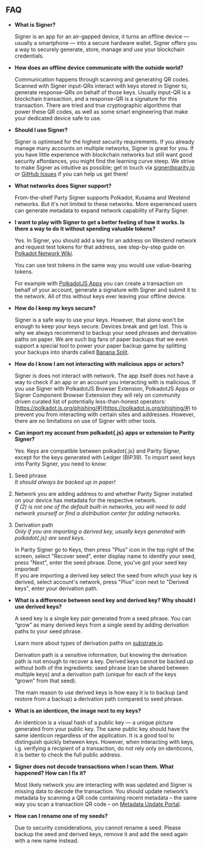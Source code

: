 ## FAQ

- **What is Signer?**
    
    Signer is an app for an air-gapped device, it turns an offline device — usually a smartphone — into a secure hardware wallet. Signer offers you a way to securely generate, store, manage and use your blockchain credentials. 
    
- **How does an offline device communicate with the outside world?**
    
    Communication happens through scanning and generating QR codes. Scanned with Signer input-QRs interact with keys stored in Signer to, generate response-QRs on behalf of those keys. Usually input-QR is a blockchain transaction, and a response-QR is a signature for this transaction. There are tried and true cryptographic algorithms that power these QR codes, as well as some smart engineering that make your dedicated device safe to use.
    
- **Should I use Signer?**
    
    Signer is optimised for the highest security requirements. If you already manage many accounts on multiple networks, Signer is great for you. If you have little experience with blockchain networks but still want good security affordances, you might find the learning curve steep. We strive to make Signer as intuitive as possible; get in touch via [signer@parity.io](mailto:signer@parity.io) or [GitHub Issues](https://github.com/paritytech/parity-signer/issues) if you can help us get there!
    
- **What networks does Signer support?**
    
    From-the-shelf Party Signer supports Polkadot, Kusama and Westend networks. But it's not limited to these networks. More experienced users can generate metadata to expand network capability of Parity Signer. 
    
- **I want to play with Signer to get a better feeling of how it works. Is there a way to do it without spending valuable tokens?**
    
    Yes. In Signer, you should add a key for an address on Westend network and request test tokens for that address, see step-by-step guide on [Polkadot Network Wiki](https://wiki.polkadot.network/docs/learn-DOT#getting-westies). 
    
    You can use test tokens in the same way you would use value-bearing tokens.
    
    For example with [PolkadotJS Apps](https://polkadot.js.org/apps/) you can create a transaction on behalf of your account, generate a signature with Signer and submit it to the network. All of this without keys ever leaving your offline device.
    
- **How do I keep my keys secure?**
    
    Signer is a safe way to use your keys. However, that alone won't be enough to keep your keys secure. Devices break and get lost. This is why we always recommend to backup your seed phrases and derivation paths on paper. We are such big fans of paper backups that we even support a special tool to power your paper backup game by splitting your backups into shards called [Banana Split](https://bs.parity.io/).
    
- **How do I know I am not interacting with malicious apps or actors?**
    
    Signer is does not interact with network. The app itself does not have a way to check if an app or an account you interacting with is malicious. 
    If you use Signer with PolkadotJS Browser Extension, PolkadotJS Apps or Signer Component Browser Extension they will rely on community driven curated list of potentially less-than-honest operators: [https://polkadot.js.org/phishing/#](https://polkadot.js.org/phishing/#) to prevent you from interacting with certain sites and addresses. However, there are no limitations on use of Signer with other tools.
	
- **Can import my account from polkadot{.js} apps or extension to Parity Signer?**

	Yes. Keys are compatible between polkadot{.js} and Parity Signer, except for the keys generated with Ledger (BIP39). To import seed keys into Parity Signer, you need to know:
1. Seed phrase\
_It should always be backed up in paper!_
2. Network you are adding address to and whether Parity Signer installed on your device has metadata for the respective network.\
_If (2) is not one of the default built-in networks, you will need to add network yourself or find a distribution center for adding networks._
3. Derivation path\
_Only if you are importing a derived key, usually keys generated with polkadot{.js} are seed keys._

	In Parity Signer go to Keys, then press "Plus" icon in the top right of the screen, select "Recover seed", enter display name to identify your seed, press "Next", enter the seed phrase. Done, you've got your seed key imported!\
	If you are importing a derived key select the seed from which your key is derived, select account's network, press "Plus" icon next to "Derived keys", enter your derivation path.
    
- **What is a difference between seed key and derived key? Why should I use derived keys?**
    
    A seed key is a single key pair generated from a seed phrase. You can “grow” as many derived keys from a single seed by adding derivation paths to your seed phrase.
    
    Learn more about types of derivation paths on [substrate.io](https://docs.substrate.io/v3/tools/subkey/#hd-key-derivation).
    
    Derivation path is a sensitive information, but knowing the derivation path is not enough to recover a key. Derived keys cannot be backed up without both of the ingredients: seed phrase (can be shared between multiple keys) and a derivation path (unique for each of the keys “grown” from that seed).
    
    The main reason to use derived keys is how easy it is to backup (and restore from a backup) a derivation path compared to seed phrase.
    
- **What is an identicon, the image next to my keys?**
    
    An identicon is a visual hash of a public key — a unique picture generated from your public key. The same public key should have the same identicon regardless of the application. It is a good tool to distinguish quickly between keys. However, when interacting with keys, i.g. verifying a recipient of a transaction, do not rely only on identicons, it is better to check the full public address.
    
- **Signer does not decode transactions when I scan them. What happened? How can I fix it?**
    
    Most likely network you are interacting with was updated and Signer is missing data to decode the transaction. You should update network’s metadata by scanning a QR code containing recent metadata – the same way you scan a transaction QR code – on [Metadata Update Portal](https://metadata.parity.io/).
    
- **How can I rename one of my seeds?**
    
    Due to security considerations, you cannot rename a seed. Please backup the seed and derived keys, remove it and add the seed again with a new name instead.
